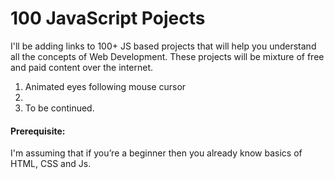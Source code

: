 # 100 JavaScript Pojects

I'll be adding links to 100+ JS based projects that will help you understand all the concepts of Web Development. These projects will be mixture of free and paid content over the internet.  

<ol>
  <li> Animated eyes following mouse cursor</li>
  <li> </li>
  <li> To be continued. </li>
</ol>    


<h4> Prerequisite:</h4> I'm assuming that if you’re a beginner then you already know basics of HTML, CSS and Js.
